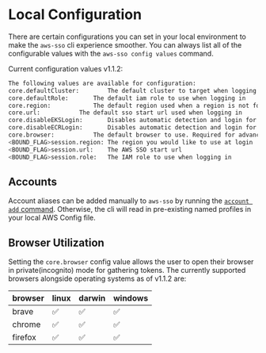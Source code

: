 # Local Configuration

There are certain configurations you can set in your local environment to make
the `aws-sso` cli experience smoother. You can always list all of the
configurable values with the `aws-sso config values` command.

Current configuration values v1.1.2:

```bash
The following values are available for configuration:
core.defaultCluster:		The default cluster to target when logging in, supports go regex expressions(golang.org/s/re2syntax)
core.defaultRole:		The default iam role to use when logging in
core.region:			The default region used when a region is not found in your environment or set with the --region flag
core.url:			The default sso start url used when logging in
core.disableEKSLogin:		Disables automatic detection and login for EKS
core.disableECRLogin:		Disables automatic detection and login for ECR
core.browser:			The default browser to use. Required for advanced features like opening in a private browser
<BOUND_FLAG>session.region:	The region you would like to use at login
<BOUND_FLAG>session.url:	The AWS SSO start url
<BOUND_FLAG>session.role:	The IAM role to use when logging in
```

## Accounts

Account aliases can be added manually to `aws-sso` by running the [`account add`
command][]. Otherwise, the cli will read in pre-existing named profiles in your
local AWS Config file.

## Browser Utilization

Setting the `core.browser` config value allows the user to open their browser in
private(incognito) mode for gathering tokens. The currently supported browsers
alongside operating systems as of v1.1.2 are:

browser | linux | darwin | windows
 ------ | ----- | ------ | -------
brave   | ✅    | ✅     | ✅
chrome  | ✅    | ✅     | ✅
firefox | ✅    | ✅     | ✅

[`account add` command]: ./cmds/aws-sso_account_add.md
